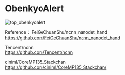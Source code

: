 # ObenkyoAlert


![top_obenkyoalert](https://github.com/user-attachments/assets/f59cd7f3-2098-4e93-8c32-f562bc59727e)


Reference：
FeiGeChuanShu/ncnn_nanodet_hand <br>
 https://github.com/FeiGeChuanShu/ncnn_nanodet_hand <br>

Tencent/ncnn <br>
 https://github.com/Tencent/ncnn <br>
 
ciniml/CoreMP135_Stackchan <br>
 https://github.com/ciniml/CoreMP135_Stackchan/<br>
